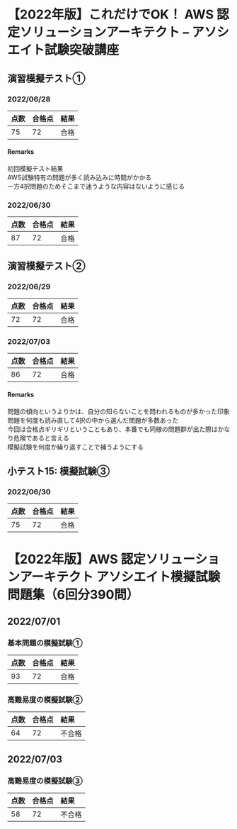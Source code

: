 # 【2022年版】これだけでOK！ AWS 認定ソリューションアーキテクト – アソシエイト試験突破講座

## 演習模擬テスト①
### 2022/06/28
| 点数 | 合格点 | 結果 |
|:----|:----|:----|
| 75 | 72 | 合格 |

#### Remarks
初回模擬テスト結果  
AWS試験特有の問題が多く読み込みに時間がかかる  
一方4択問題のためそこまで迷うような内容はないように感じる

### 2022/06/30
| 点数 | 合格点 | 結果 |
|:----|:----|:----|
| 87 | 72 | 合格 |


## 演習模擬テスト②
### 2022/06/29
| 点数 | 合格点 | 結果 |
|:----|:----|:----|
| 72 | 72 | 合格 |

### 2022/07/03
| 点数 | 合格点 | 結果 |
|:----|:----|:----|
| 86 | 72 | 合格 |

#### Remarks
問題の傾向というよりかは、自分の知らないことを問われるものが多かった印象  
問題を何度も読み直して4択の中から選んだ問題が多数あった  
今回は合格点ギリギリということもあり、本番でも同様の問題群が出た際はかなり危険であると言える  
模擬試験を何度か繰り返すことで補うようにする

## 小テスト15: 模擬試験③
### 2022/06/30
| 点数 | 合格点 | 結果 |
|:----|:----|:----|
| 75 | 72 | 合格 |


# 【2022年版】AWS 認定ソリューションアーキテクト アソシエイト模擬試験問題集（6回分390問）

## 2022/07/01

### 基本問題の模擬試験①
| 点数 | 合格点 | 結果 |
|:----|:----|:----|
| 93 | 72 | 合格 |

### 高難易度の模擬試験②
| 点数 | 合格点 | 結果 |
|:----|:----|:----|
| 64 | 72 | 不合格 |

## 2022/07/03

### 高難易度の模擬試験③
| 点数 | 合格点 | 結果 |
|:----|:----|:----|
| 58 | 72 | 不合格 |
